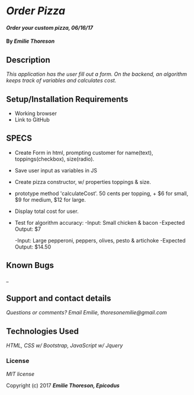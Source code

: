 # _Order Pizza_

#### _Order your custom pizza, 06/16/17_

#### By _**Emilie Thoreson**_

## Description

_This application has the user fill out a form. On the backend, an algorithm keeps track of variables and calculates cost._

## Setup/Installation Requirements

* Working browser
* Link to GitHub

## SPECS

* Create Form in html, prompting customer for name(text), toppings(checkbox), size(radio).
* Save user input as variables in JS
* Create pizza constructor, w/ properties toppings & size.
* prototype method 'calculateCost'. 50 cents per topping, + $6 for small, $9 for medium, $12 for large.
* Display total cost for user.

* Test for algorithm accuracy:
  -Input: Small chicken & bacon
  -Expected Output: $7

  -Input: Large pepperoni, peppers, olives, pesto & artichoke
  -Expected Output: $14.50

## Known Bugs

_

## Support and contact details

_Questions or comments? Email Emilie, thoresonemilie@gmail.com_

## Technologies Used

_HTML, CSS w/ Bootstrap, JavaScript w/ Jquery_

### License

*MIT license*

Copyright (c) 2017 **_Emilie Thoreson, Epicodus_**
